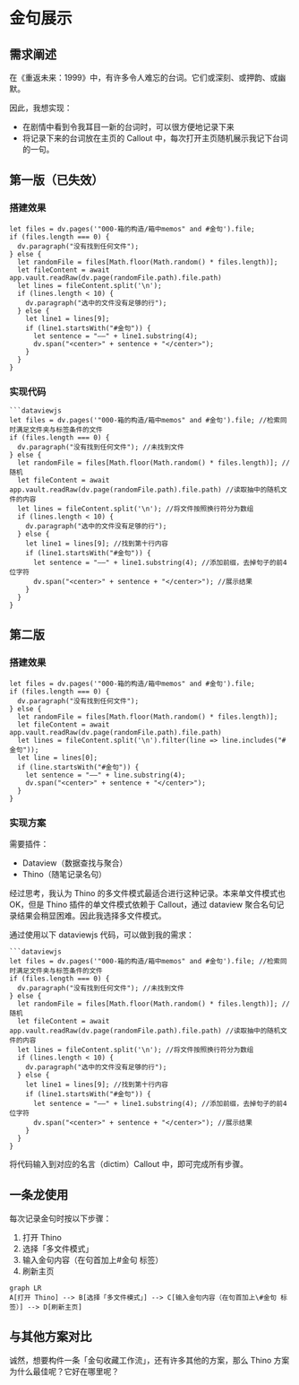 # 金句展示

## 需求阐述

在《重返未来：1999》中，有许多令人难忘的台词。它们或深刻、或押韵、或幽默。

因此，我想实现：

- 在剧情中看到令我耳目一新的台词时，可以很方便地记录下来
- 将记录下来的台词放在主页的 Callout 中，每次打开主页随机展示我记下台词的一句。

## 第一版（已失效）

### 搭建效果

```dataviewjs
let files = dv.pages('"000-箱的构造/箱中memos" and #金句').file;
if (files.length === 0) {
  dv.paragraph("没有找到任何文件");
} else {
  let randomFile = files[Math.floor(Math.random() * files.length)];
  let fileContent = await app.vault.readRaw(dv.page(randomFile.path).file.path)
  let lines = fileContent.split('\n');
  if (lines.length < 10) {
    dv.paragraph("选中的文件没有足够的行");
  } else {
    let line1 = lines[9];
    if (line1.startsWith("#金句")) {
      let sentence = "——" + line1.substring(4);
      dv.span("<center>" + sentence + "</center>");
    }
  }
}
```

### 实现代码

````
```dataviewjs
let files = dv.pages('"000-箱的构造/箱中memos" and #金句').file; //检索同时满足文件夹与标签条件的文件
if (files.length === 0) {
  dv.paragraph("没有找到任何文件"); //未找到文件
} else {
  let randomFile = files[Math.floor(Math.random() * files.length)]; //随机
  let fileContent = await app.vault.readRaw(dv.page(randomFile.path).file.path) //读取抽中的随机文件的内容
  let lines = fileContent.split('\n'); //将文件按照换行符分为数组
  if (lines.length < 10) {
    dv.paragraph("选中的文件没有足够的行");
  } else {
    let line1 = lines[9]; //找到第十行内容
    if (line1.startsWith("#金句")) {
      let sentence = "——" + line1.substring(4); //添加前缀，去掉句子的前4位字符
      dv.span("<center>" + sentence + "</center>"); //展示结果
    }
  }
}
````

## 第二版

### 搭建效果

```dataviewjs
let files = dv.pages('"000-箱的构造/箱中memos" and #金句').file;
if (files.length === 0) {
  dv.paragraph("没有找到任何文件");
} else {
  let randomFile = files[Math.floor(Math.random() * files.length)];
  let fileContent = await app.vault.readRaw(dv.page(randomFile.path).file.path)
  let lines = fileContent.split('\n').filter(line => line.includes("#金句"));
  let line = lines[0];
  if (line.startsWith("#金句")) {
    let sentence = "——" + line.substring(4);
    dv.span("<center>" + sentence + "</center>");
  }
}
```


### 实现方案

需要插件：

- Dataview（数据查找与聚合）
- Thino（随笔记录名句）

经过思考，我认为 Thino 的多文件模式最适合进行这种记录。本来单文件模式也 OK，但是 Thino 插件的单文件模式依赖于 Callout，通过 dataview 聚合名句记录结果会稍显困难。因此我选择多文件模式。

通过使用以下 dataviewjs 代码，可以做到我的需求：

````
```dataviewjs
let files = dv.pages('"000-箱的构造/箱中memos" and #金句').file; //检索同时满足文件夹与标签条件的文件
if (files.length === 0) {
  dv.paragraph("没有找到任何文件"); //未找到文件
} else {
  let randomFile = files[Math.floor(Math.random() * files.length)]; //随机
  let fileContent = await app.vault.readRaw(dv.page(randomFile.path).file.path) //读取抽中的随机文件的内容
  let lines = fileContent.split('\n'); //将文件按照换行符分为数组
  if (lines.length < 10) {
    dv.paragraph("选中的文件没有足够的行");
  } else {
    let line1 = lines[9]; //找到第十行内容
    if (line1.startsWith("#金句")) {
      let sentence = "——" + line1.substring(4); //添加前缀，去掉句子的前4位字符
      dv.span("<center>" + sentence + "</center>"); //展示结果
    }
  }
}
````

将代码输入到对应的名言（dictim）Callout 中，即可完成所有步骤。

## 一条龙使用

每次记录金句时按以下步骤：

1. 打开 Thino
2. 选择「多文件模式」
3. 输入金句内容（在句首加上\#金句 标签）
4. 刷新主页

```mermaid
graph LR
A[打开 Thino] --> B[选择「多文件模式」] --> C[输入金句内容（在句首加上\#金句 标签）] --> D[刷新主页]
```

## 与其他方案对比

诚然，想要构件一条「金句收藏工作流」，还有许多其他的方案，那么 Thino 方案为什么最佳呢？它好在哪里呢？

